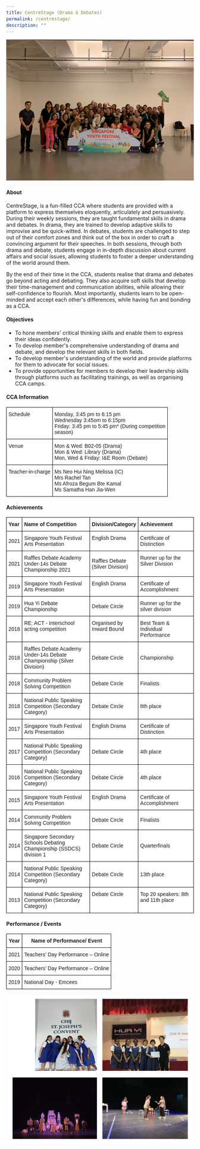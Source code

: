 ```yaml
---
title: CentreStage (Drama & Debates)
permalink: /centrestage/
description: ""
---
```



![](/images/CCA/Visual%20&%20Performing%20Arts/CentreStage%20(Drama%20&%20Debates)/C1.jpg)

#### **About**


CentreStage, is a fun-filled CCA where students are provided with a platform to express themselves eloquently, articulately and persuasively. During their weekly sessions, they are taught fundamental skills in drama and debates. In drama, they are trained to develop adaptive skills to improvise and be quick-witted. In debates, students are challenged to step out of their comfort zones and think out of the box in order to craft a convincing argument for their speeches. In both sessions, through both drama and debate, students engage in in-depth discussion about current affairs and social issues, allowing students to foster a deeper understanding of the world around them.

By the end of their time in the CCA, students realise that drama and debates go beyond acting and debating. They also acquire soft skills that develop their time-management and communication abilities, while allowing their self-confidence to flourish. Most importantly, students learn to be open-minded and accept each other's differences, while having fun and bonding as a CCA.

#### **Objectives**


*   To hone members' critical thinking skills and enable them to express their ideas confidently.
*   To develop member's comprehensive understanding of drama and debate, and develop the relevant skills in both fields.
*   To develop member's understanding of the world and provide platforms for them to advocate for social issues.
*   To provide opportunities for members to develop their leadership skills through platforms such as facilitating trainings, as well as organising CCA camps.

#### **CCA Information**


<style type="text/css">
.tg  {border-collapse:collapse;border-spacing:0;}
.tg td{border-color:black;border-style:solid;border-width:1px;font-family:Arial, sans-serif;font-size:14px;
  overflow:hidden;padding:10px 5px;word-break:normal;}
.tg th{border-color:black;border-style:solid;border-width:1px;font-family:Arial, sans-serif;font-size:14px;
  font-weight:normal;overflow:hidden;padding:10px 5px;word-break:normal;}
.tg .tg-ktyi{background-color:#FFF;text-align:left;vertical-align:top}
</style>
<table class="tg">
<thead>
  <tr>
    <th class="tg-ktyi">Schedule<br></th>
    <th class="tg-ktyi">Monday, 3:45 pm to 6:15 pm<br>Wednesday 3:45om to 6:15pm<br>Friday: 3:45 pm to 5:45 pm* (During competition<br>season)</th>
  </tr>
</thead>
<tbody>
  <tr>
    <td class="tg-ktyi">Venue<br></td>
    <td class="tg-ktyi">Mon &amp; Wed: B02-05 (Drama)<br>Mon &amp; Wed: Library (Drama)<br>Mon, Wed &amp; Friday: I&amp;E Room (Debate) </td>
  </tr>
  <tr>
    <td class="tg-ktyi">Teacher-in-charge<br></td>
    <td class="tg-ktyi">Ms Neo Hui Ning Melissa (IC)<br>Mrs Rachel Tan<br>Ms Afroza Begum Bte Kamal<br>Ms Samatha Han Jia-Wen</td>
  </tr>
</tbody>
</table>

#### **Achievements**


<style type="text/css">
.tg  {border-collapse:collapse;border-spacing:0;}
.tg td{border-color:black;border-style:solid;border-width:1px;font-family:Arial, sans-serif;font-size:14px;
  overflow:hidden;padding:10px 5px;word-break:normal;}
.tg th{border-color:black;border-style:solid;border-width:1px;font-family:Arial, sans-serif;font-size:14px;
  font-weight:normal;overflow:hidden;padding:10px 5px;word-break:normal;}
.tg .tg-dgl5{background-color:#FFF;font-weight:bold;text-align:left;vertical-align:top}
.tg .tg-zr06{background-color:#FFF;text-align:left;vertical-align:middle}
.tg .tg-ktyi{background-color:#FFF;text-align:left;vertical-align:top}
</style>
<table class="tg">
<thead>
  <tr>
    <th class="tg-dgl5">Year<br></th>
    <th class="tg-dgl5">Name of Competition<br></th>
    <th class="tg-dgl5">Division/Category<br></th>
    <th class="tg-dgl5">Achievement<br></th>
  </tr>
</thead>
<tbody>
  <tr>
    <td class="tg-zr06">2021</td>
    <td class="tg-zr06">Singapore Youth Festival Arts Presentation</td>
    <td class="tg-zr06">English Drama<br><br></td>
    <td class="tg-zr06">Certificate of Distinction<br> </td>
  </tr>
  <tr>
    <td class="tg-zr06">2021</td>
    <td class="tg-zr06">Raffles Debate Academy<br>Under-14s Debate<br>Championship 2021</td>
    <td class="tg-zr06">Raffles Debate<br>(Silver Division)</td>
    <td class="tg-ktyi">Runner up for the Silver Division </td>
  </tr>
  <tr>
    <td class="tg-zr06">2019<br></td>
    <td class="tg-ktyi">Singapore Youth Festival Arts Presentation<br></td>
    <td class="tg-ktyi">English Drama<br></td>
    <td class="tg-ktyi">Certificate of<br>Accomplishment<br></td>
  </tr>
  <tr>
    <td class="tg-zr06">2019</td>
    <td class="tg-zr06">Hua Yi Debate Championship</td>
    <td class="tg-zr06">Debate Circle </td>
    <td class="tg-ktyi">Runner up for the silver division </td>
  </tr>
  <tr>
    <td class="tg-zr06">2018<br></td>
    <td class="tg-ktyi">RE: ACT - Interschool acting competition<br></td>
    <td class="tg-ktyi">Organised by<br>Inward Bound<br></td>
    <td class="tg-ktyi">Best Team &amp; Individual Performance<br></td>
  </tr>
  <tr>
    <td class="tg-zr06">2018</td>
    <td class="tg-zr06">Raffles Debate Academy<br>Under-14s Debate<br>Championship (Silver<br>Division)</td>
    <td class="tg-zr06">Debate Circle </td>
    <td class="tg-zr06">Championship </td>
  </tr>
  <tr>
    <td class="tg-zr06">2018</td>
    <td class="tg-zr06">Community Problem Solving Competition  </td>
    <td class="tg-zr06">Debate Circle </td>
    <td class="tg-zr06">Finalists </td>
  </tr>
  <tr>
    <td class="tg-zr06">2018 </td>
    <td class="tg-zr06">National Public Speaking Competition (Secondary Category)</td>
    <td class="tg-zr06">Debate Circle</td>
    <td class="tg-zr06">8th place </td>
  </tr>
  <tr>
    <td class="tg-zr06">2017<br></td>
    <td class="tg-ktyi">Singapore Youth Festival<br>Arts Presentation<br></td>
    <td class="tg-ktyi">English Drama<br></td>
    <td class="tg-ktyi">Certificate of Distinction<br></td>
  </tr>
  <tr>
    <td class="tg-zr06">2017</td>
    <td class="tg-zr06">National Public Speaking Competition (Secondary Category) </td>
    <td class="tg-zr06">Debate Circle </td>
    <td class="tg-zr06">4th place </td>
  </tr>
  <tr>
    <td class="tg-zr06">2016</td>
    <td class="tg-zr06">National Public Speaking Competition (Secondary Category)</td>
    <td class="tg-zr06">Debate Circle</td>
    <td class="tg-zr06">4th place </td>
  </tr>
  <tr>
    <td class="tg-zr06">2015<br></td>
    <td class="tg-ktyi">Singapore Youth Festival<br>Arts Presentation<br></td>
    <td class="tg-ktyi">English Drama<br></td>
    <td class="tg-ktyi">Certificate of<br>Accomplishment<br></td>
  </tr>
  <tr>
    <td class="tg-zr06">2014 </td>
    <td class="tg-zr06">Community Problem<br>Solving Competition</td>
    <td class="tg-zr06">Debate Circle </td>
    <td class="tg-zr06">Finalists </td>
  </tr>
  <tr>
    <td class="tg-zr06">2014</td>
    <td class="tg-zr06">Singapore Secondary<br>Schools Debating<br>Championship (SSDCS)<br>division 1</td>
    <td class="tg-zr06">Debate Circle </td>
    <td class="tg-zr06">Quarterfinals</td>
  </tr>
  <tr>
    <td class="tg-zr06">2014</td>
    <td class="tg-zr06">National Public Speaking Competition (Secondary Category)</td>
    <td class="tg-zr06">Debate Circle </td>
    <td class="tg-zr06">13th place</td>
  </tr>
  <tr>
    <td class="tg-zr06">2013<br></td>
    <td class="tg-ktyi">National Public Speaking Competition (Secondary Category)<br></td>
    <td class="tg-ktyi">Debate Circle<br></td>
    <td class="tg-ktyi">Top 20 speakers:  8th<br>and 11th place</td>
  </tr>
</tbody>
</table>

#### **Performance / Events**


<style type="text/css">
.tg  {border-collapse:collapse;border-spacing:0;}
.tg td{border-color:black;border-style:solid;border-width:1px;font-family:Arial, sans-serif;font-size:14px;
  overflow:hidden;padding:10px 5px;word-break:normal;}
.tg th{border-color:black;border-style:solid;border-width:1px;font-family:Arial, sans-serif;font-size:14px;
  font-weight:normal;overflow:hidden;padding:10px 5px;word-break:normal;}
.tg .tg-9hzb{background-color:#FFF;font-weight:bold;text-align:center;vertical-align:top}
.tg .tg-f4yw{background-color:#FFF;text-align:center;vertical-align:middle}
.tg .tg-zr06{background-color:#FFF;text-align:left;vertical-align:middle}
</style>
<table class="tg">
<thead>
  <tr>
    <th class="tg-9hzb">Year<br></th>
    <th class="tg-9hzb">Name of Performance/ Event<br></th>
  </tr>
</thead>
<tbody>
  <tr>
    <td class="tg-f4yw">2021<br></td>
    <td class="tg-zr06">Teachers’ Day Performance – Online<br></td>
  </tr>
  <tr>
    <td class="tg-f4yw">2020<br></td>
    <td class="tg-zr06">Teachers’ Day Performance – Online<br></td>
  </tr>
  <tr>
    <td class="tg-f4yw">2019</td>
    <td class="tg-zr06">National Day - Emcees</td>
  </tr>
</tbody>
</table>

  
![](/images/CCA/Visual%20&%20Performing%20Arts/CentreStage%20(Drama%20&%20Debates)/C2.png)
